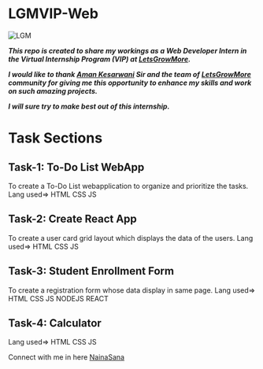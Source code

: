 # LGMVIP-Web

![LGM](https://user-images.githubusercontent.com/104092313/218981634-51be5bb7-5d19-4c1c-85d9-7575eb5ae600.jpeg)

***This repo is created to share my workings as a Web Developer Intern in the Virtual Internship Program (VIP) at [LetsGrowMore](letsgrowmore.io).***

***I would like to thank [Aman Kesarwani](AmanKesarwani.io) Sir and the team of [LetsGrowMore](letsgrowmore.io) community for giving me this opportunity to enhance my skills and work on such amazing projects.***

***I will sure try to make best out of this internship.***


# Task Sections

## Task-1: To-Do List WebApp
To create a To-Do List webapplication to organize and prioritize the tasks.
Lang used=> HTML CSS JS

## Task-2: Create React App
To create a user card grid layout which displays the data of the users.
Lang used=> HTML CSS JS

## Task-3: Student Enrollment Form
To create a registration form whose data display in same page.
Lang used=> HTML CSS JS NODEJS REACT

## Task-4: Calculator
Lang used=> HTML CSS JS 

Connect with me in here [NainaSana](https://www.linkedin.com/in/nainasana-shaik/)
